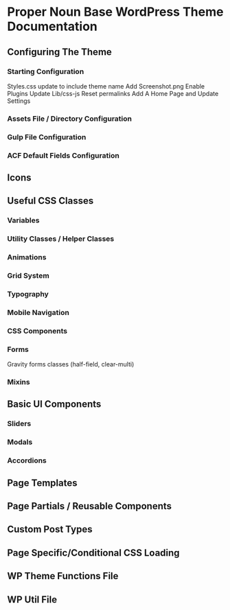 # Proper Noun Base WordPress Theme Documentation

## Configuring The Theme

### Starting Configuration

Styles.css update to include theme name
Add Screenshot.png
Enable Plugins
Update Lib/css-js
Reset permalinks
Add A Home Page and Update Settings


### Assets File / Directory Configuration

### Gulp File Configuration

### ACF Default Fields Configuration


## Icons


## Useful CSS Classes

### Variables

### Utility Classes / Helper Classes

### Animations

### Grid System

### Typography

### Mobile Navigation

### CSS Components

### Forms
Gravity forms classes (half-field, clear-multi)

### Mixins

## Basic UI Components

### Sliders

### Modals

### Accordions


## Page Templates


## Page Partials / Reusable Components


## Custom Post Types


## Page Specific/Conditional CSS Loading


## WP Theme Functions File


## WP Util File


## 
